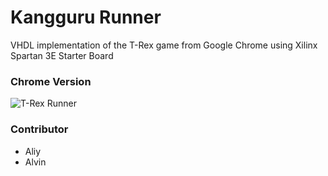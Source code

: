 # Kangguru Runner
VHDL implementation of the T-Rex game from Google Chrome using Xilinx Spartan 3E Starter Board

### Chrome Version
![T-Rex Runner](http://i.imgur.com/9oO7aQ9.gif)

### Contributor
- Aliy
- Alvin